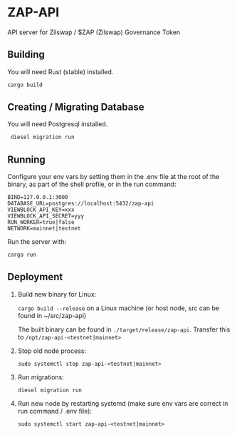 # ZAP-API

API server for Zilswap / $ZAP (Zilswap) Governance Token

## Building

You will need Rust (stable) installed.

```rust
cargo build
```

## Creating / Migrating Database

You will need Postgresql installed.

```bash
 diesel migration run
```

## Running

Configure your env vars by setting them in the .env file at the root of the binary, as part of the shell profile, or in the run command:

```env
BIND=127.0.0.1:3000
DATABASE_URL=postgres://localhost:5432/zap-api
VIEWBLOCK_API_KEY=xxx
VIEWBLOCK_API_SECRET=yyy
RUN_WORKER=true|false
NETWORK=mainnet|testnet
```

Run the server with:

```rust
cargo run
```

## Deployment

1. Build new binary for Linux:

    `cargo build --release` on a Linux machine (or host node, src can be found in ~/src/zap-api)

    The built binary can be found in `./target/release/zap-api`. Transfer this to `/opt/zap-api-<testnet|mainnet>`

2. Stop old node process:

    `sudo systemctl stop zap-api-<testnet|mainnet>`

3. Run migrations:

    `diesel migration run`

4. Run new node by restarting systemd (make sure env vars are correct in run command / .env file):

    `sudo systemctl start zap-api-<testnet|mainnet>`
